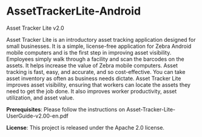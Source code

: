 # AssetTrackerLite-Android

Asset Tracker Lite v2.0

Asset Tracker Lite is an introductory asset tracking application designed for small businesses. It is a simple, license-free application for Zebra Android mobile computers and is the first step in improving asset visibility. Employees simply walk through a facility and scan the barcodes on the assets. It helps increase the value of Zebra mobile computers. Asset tracking is fast, easy, and accurate, and so cost-effective. You can take asset inventory as often as business needs dictate. Asset Tracker Lite improves asset visibility, ensuring that workers can locate the assets they need to get the job done. It also improves worker productivity, asset utilization, and asset value.

**Prerequisites**: Please follow the instructions on Asset-Tracker-Lite-UserGuide-v2.00-en.pdf

**License**: This project is released under the Apache 2.0 license.
